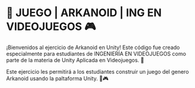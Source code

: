 # 🤖 JUEGO | ARKANOID | ING EN VIDEOJUEGOS 🎮
¡Bienvenidos al ejercicio de Arkanoid en Unity! Este código fue creado especialmente para estudiantes de INGENIERÍA EN VIDEOJUEGOS como parte de la materia de Unity Aplicada en Videojuegos. 🤖

Este ejercicio les permitirá a los estudiantes construir un juego del genero Arkanoid usando la paltaforma Unity. 🚀🎮
